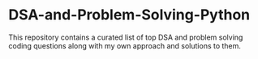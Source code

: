 # DSA-and-Problem-Solving-Python
This repository contains a curated list of top DSA and problem solving coding questions along with my own approach and solutions to them.
